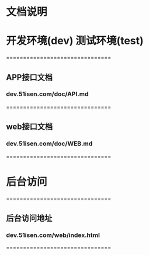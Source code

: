 文档说明
=========

# 开发环境(dev) 测试环境(test)

===============================

## APP接口文档 
### dev.51isen.com/doc/API.md

===============================

## web接口文档 
### dev.51isen.com/doc/WEB.md

===============================

后台访问
=========

===============================

## 后台访问地址 
### dev.51isen.com/web/index.html

===============================
